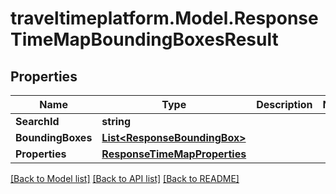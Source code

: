 
# traveltimeplatform.Model.ResponseTimeMapBoundingBoxesResult

## Properties

Name | Type | Description | Notes
------------ | ------------- | ------------- | -------------
**SearchId** | **string** |  | 
**BoundingBoxes** | [**List&lt;ResponseBoundingBox&gt;**](ResponseBoundingBox.md) |  | 
**Properties** | [**ResponseTimeMapProperties**](ResponseTimeMapProperties.md) |  | 

[[Back to Model list]](../README.md#documentation-for-models)
[[Back to API list]](../README.md#documentation-for-api-endpoints)
[[Back to README]](../README.md)

